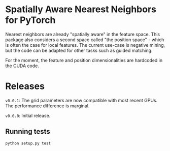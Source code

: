 # Spatially Aware Nearest Neighbors for PyTorch

Nearest neighbors are already "spatially aware" in the feature space. This package also considers a second space called "the position space" - which is often the case for local features. The current use-case is negative mining, but the code can be adapted for other tasks such as guided matching. 

For the moment, the feature and position dimensionalities are hardcoded in the CUDA code.

# Releases

`v0.0.1`: The grid parameters are now compatible with most recent GPUs. The performance difference is marginal.

`v0.0.0`: Initial release.

## Running tests

`python setup.py test`
